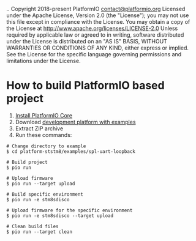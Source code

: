 ..  Copyright 2018-present PlatformIO <contact@platformio.org>
    Licensed under the Apache License, Version 2.0 (the "License");
    you may not use this file except in compliance with the License.
    You may obtain a copy of the License at
       http://www.apache.org/licenses/LICENSE-2.0
    Unless required by applicable law or agreed to in writing, software
    distributed under the License is distributed on an "AS IS" BASIS,
    WITHOUT WARRANTIES OR CONDITIONS OF ANY KIND, either express or implied.
    See the License for the specific language governing permissions and
    limitations under the License.

How to build PlatformIO based project
=====================================

1. [Install PlatformIO Core](http://docs.platformio.org/page/core.html)
2. Download [development platform with examples](https://github.com/platformio/platform-ststm8/archive/develop.zip)
3. Extract ZIP archive
4. Run these commands:

```shell
# Change directory to example
$ cd platform-ststm8/examples/spl-uart-loopback

# Build project
$ pio run

# Upload firmware
$ pio run --target upload

# Build specific environment
$ pio run -e stm8sdisco

# Upload firmware for the specific environment
$ pio run -e stm8sdisco --target upload

# Clean build files
$ pio run --target clean
```

